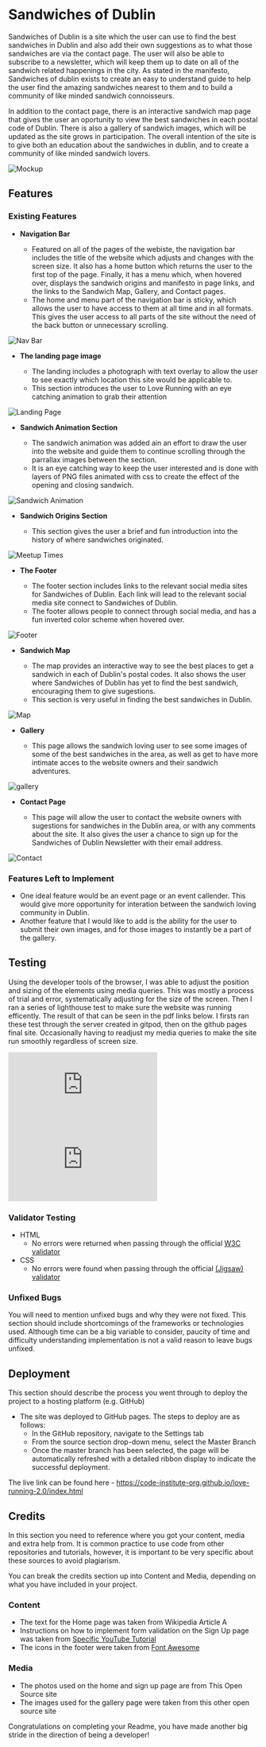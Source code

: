 # Sandwiches of Dublin

Sandwiches of Dublin is a site which the user can use to find the best sandwiches in Dublin and also add their own suggestions as to what those sandwiches are via the contact page. The user will also be able to subscribe to a newsletter, which will keep them up to date on all of the sandwich related happenings in the city. As stated in the manifesto, Sandwiches of dublin exists to create an easy to understand guide to help the user find the amazing sandwiches nearest to them and to build a community of like minded sandwich connoisseurs. 

In addition to the contact page, there is an interactive sandwich map page that gives the user an oportunity to view the best sandwiches in each postal code of Dublin. There is also a gallery of sandwich images, which will be updated as the site grows in participation. The overall intention of the site is to give both an education about the sandwiches in dublin, and to create a community of like minded sandwich lovers.

![Mockup](https://github.com/nschloesserm/project1/blob/379b58c6b693804846678981867ccaf6f5303dc6/assets/images/mockup.png)

## Features 

### Existing Features

- __Navigation Bar__

  - Featured on all of the pages of the webiste, the navigation bar includes the title of the website which adjusts and changes with the screen size. It also has a home button which returns the user to the first top of the page. Finally, it has a menu which, when hovered over, displays the sandwich origins and manifesto in page links, and the links to the Sandwich Map, Gallery, and Contact pages.
  - The home and menu part of the navigation bar is sticky, which allows the user to have access to them at all time and in all formats. This gives the user access to all parts of the site without the need of the back button or unnecessary scrolling.

![Nav Bar](https://github.com/nschloesserm/project1/blob/e2d0eec6f8b85f6606c83f3fb593a4c45c6d5ae4/assets/images/nav-bar.png)

- __The landing page image__

  - The landing includes a photograph with text overlay to allow the user to see exactly which location this site would be applicable to. 
  - This section introduces the user to Love Running with an eye catching animation to grab their attention

![Landing Page](https://github.com/nschloesserm/project1/blob/d191eee24836acf3c88da42352e134054a5098b9/assets/images/landingscreen.png)

- __Sandwich Animation Section__

  - The sandwich animation was added ain an effort to draw the user into the website and guide them to continue scrolling through the parrallax images between the section.
  - It is an eye catching way to keep the user interested and is done with layers of PNG files animated with css to create the effect of the opening and closing sandwich.

![Sandwich Animation](https://github.com/nschloesserm/project1/blob/436a9022fa345b69b06a28c19f28d6bb59f88c5a/assets/images/sandwich-animation-page.png)

- __Sandwich Origins Section__

  - This section gives the user a brief and fun introduction into the history of where sandwiches originated.

![Meetup Times](https://github.com/nschloesserm/project1/blob/436a9022fa345b69b06a28c19f28d6bb59f88c5a/assets/images/origins-page.png)

- __The Footer__ 

  - The footer section includes links to the relevant social media sites for Sandwiches of Dublin.  Each link will lead to the relevant social media site connect to Sandwiches of Dublin.
  - The footer allows people to connect through social media, and has a fun inverted color scheme when hovered over.

![Footer](https://github.com/nschloesserm/project1/blob/bbb1b61771ab8e15286847ff74ff61ccb68aa698/assets/images/footer-page.png)

- __Sandwich Map__

  - The map provides an interactive way to see the best places to get a sandwich in each of Dublin's postal codes.  It also shows the user where Sandwiches of Dublin has yet to find the best sandwich, encouraging them to give sugestions.
  - This section is very useful in finding the best sandwiches in Dublin. 

![Map](https://github.com/nschloesserm/project1/blob/5b63b554be099412a59fcaf39ab528314d5cf3bb/assets/images/map-page.png)

- __Gallery__

  - This page allows the sandwich loving user to see some images of some of the best sandwiches in the area, as well as get to have more intimate acces to the website owners and their sandwich adventures. 

![gallery](https://github.com/nschloesserm/project1/blob/436a9022fa345b69b06a28c19f28d6bb59f88c5a/assets/images/gallery-page.png)

- __Contact Page__

  - This page will allow the user to contact the website owners with sugestions for sandwiches in the Dublin area, or with any comments about the site.  It also gives the user a chance to sign up for the Sandwiches of Dublin Newsletter with their email address.

![Contact](https://github.com/nschloesserm/project1/blob/436a9022fa345b69b06a28c19f28d6bb59f88c5a/assets/images/contact-page.png)

### Features Left to Implement

- One ideal feature would be an event page or an event callender. This would give more opportunity for interation between the sandwich loving community in Dublin.
- Another feature that I would like to add is the ability for the user to submit their own images, and for those images to instantly be a part of the gallery.

## Testing 

Using the developer tools of the browser, I was able to adjust the position and sizing of the elements using media queries.  This was mostly a process of trial and error, systematically adjusting for the size of the screen.  Then I ran a series of lighthouse test to make sure the website was running efficently.  The result of that can be seen in the pdf links below.  I firsts ran these test through the server created in gitpod, then on the github pages final site.  Occasionally having to readjust my media queries to make the site run smoothly regardless of screen size.

![LighthouseMAIN](https://github.com/nschloesserm/project1/blob/c16e4d5c190666ed96b39207ec85b699e25d452e/assets/images/index-lighthouse.pdf#L1)
![lighthouseMAP](https://github.com/nschloesserm/project1/blob/c16e4d5c190666ed96b39207ec85b699e25d452e/assets/images/map-lighthouse.pdf#L1)

### Validator Testing 

- HTML
  - No errors were returned when passing through the official [W3C validator](https://validator.w3.org/nu/?doc=https%3A%2F%2Fcode-institute-org.github.io%2Flove-running-2.0%2Findex.html)
- CSS
  - No errors were found when passing through the official [(Jigsaw) validator](https://jigsaw.w3.org/css-validator/validator?uri=https%3A%2F%2Fvalidator.w3.org%2Fnu%2F%3Fdoc%3Dhttps%253A%252F%252Fcode-institute-org.github.io%252Flove-running-2.0%252Findex.html&profile=css3svg&usermedium=all&warning=1&vextwarning=&lang=en#css)

### Unfixed Bugs

You will need to mention unfixed bugs and why they were not fixed. This section should include shortcomings of the frameworks or technologies used. Although time can be a big variable to consider, paucity of time and difficulty understanding implementation is not a valid reason to leave bugs unfixed. 

## Deployment

This section should describe the process you went through to deploy the project to a hosting platform (e.g. GitHub) 

- The site was deployed to GitHub pages. The steps to deploy are as follows: 
  - In the GitHub repository, navigate to the Settings tab 
  - From the source section drop-down menu, select the Master Branch
  - Once the master branch has been selected, the page will be automatically refreshed with a detailed ribbon display to indicate the successful deployment. 

The live link can be found here - https://code-institute-org.github.io/love-running-2.0/index.html 


## Credits 

In this section you need to reference where you got your content, media and extra help from. It is common practice to use code from other repositories and tutorials, however, it is important to be very specific about these sources to avoid plagiarism. 

You can break the credits section up into Content and Media, depending on what you have included in your project. 

### Content 

- The text for the Home page was taken from Wikipedia Article A
- Instructions on how to implement form validation on the Sign Up page was taken from [Specific YouTube Tutorial](https://www.youtube.com/)
- The icons in the footer were taken from [Font Awesome](https://fontawesome.com/)

### Media

- The photos used on the home and sign up page are from This Open Source site
- The images used for the gallery page were taken from this other open source site


Congratulations on completing your Readme, you have made another big stride in the direction of being a developer! 

